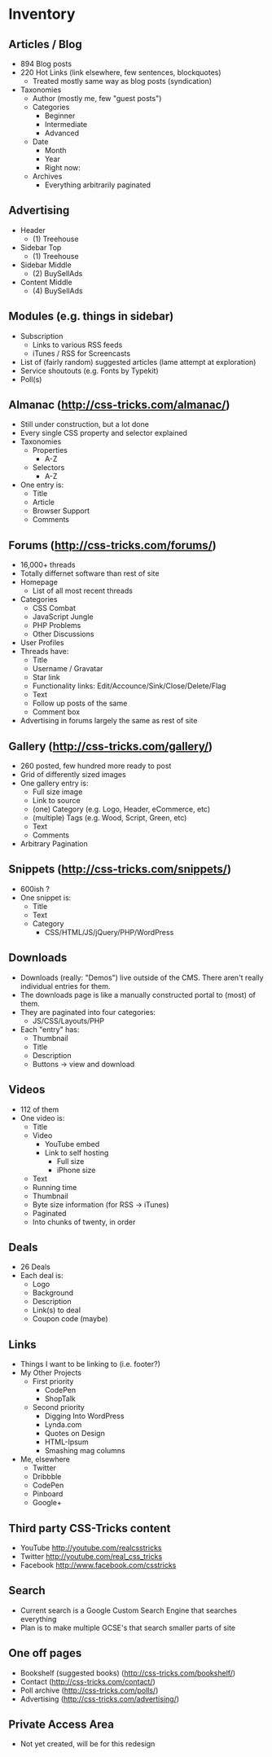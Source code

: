 # Inventory

## Articles / Blog

- 894 Blog posts
- 220 Hot Links (link elsewhere, few sentences, blockquotes)
  - Treated mostly same way as blog posts (syndication)
- Taxonomies
  - Author (mostly me, few "guest posts")
  - Categories
    - Beginner
    - Intermediate
    - Advanced
  - Date
    - Month
    - Year
    - Right now:
  - Archives
    - Everything arbitrarily paginated

## Advertising

- Header
  - (1) Treehouse
- Sidebar Top
  - (1) Treehouse
- Sidebar Middle
  - (2) BuySellAds
- Content Middle
  - (4) BuySellAds

## Modules (e.g. things in sidebar)

- Subscription
  - Links to various RSS feeds
  - iTunes / RSS for Screencasts
- List of (fairly random) suggested articles (lame attempt at exploration)
- Service shoutouts (e.g. Fonts by Typekit)
- Poll(s)

## Almanac (http://css-tricks.com/almanac/)

- Still under construction, but a lot done
- Every single CSS property and selector explained
- Taxonomies
  - Properties
    - A-Z
  - Selectors
    - A-Z
- One entry is:
  - Title
  - Article
  - Browser Support
  - Comments

## Forums (http://css-tricks.com/forums/)

- 16,000+ threads
- Totally differnet software than rest of site
- Homepage
  - List of all most recent threads
- Categories
  - CSS Combat
  - JavaScript Jungle
  - PHP Problems
  - Other Discussions
- User Profiles
- Threads have:
  - Title
  - Username / Gravatar
  - Star link
  - Functionality links: Edit/Accounce/Sink/Close/Delete/Flag
  - Text
  - Follow up posts of the same
  - Comment box
- Advertising in forums largely the same as rest of site

## Gallery (http://css-tricks.com/gallery/)

- 260 posted, few hundred more ready to post
- Grid of differently sized images
- One gallery entry is:
  - Full size image
  - Link to source
  - (one) Category (e.g. Logo, Header, eCommerce, etc)
  - (multiple) Tags (e.g. Wood, Script, Green, etc)
  - Text
  - Comments
- Arbitrary Pagination

## Snippets (http://css-tricks.com/snippets/)

- 600ish ?
- One snippet is:
  - Title
  - Text
  - Category
    - CSS/HTML/JS/jQuery/PHP/WordPress

## Downloads

- Downloads (really: "Demos") live outside of the CMS. There aren't really individual entries for them.
- The downloads page is like a manually constructed portal to (most) of them.
- They are paginated into four categories:
  - JS/CSS/Layouts/PHP
- Each "entry" has:
  - Thumbnail
  - Title
  - Description
  - Buttons -> view and download

## Videos

- 112 of them
- One video is:
  - Title
  - Video
    - YouTube embed
    - Link to self hosting
      - Full size
      - iPhone size
  - Text
  - Running time
  - Thumbnail
  - Byte size information (for RSS -> iTunes)
  - Paginated
  - Into chunks of twenty, in order

## Deals

- 26 Deals
- Each deal is:
  - Logo
  - Background
  - Description
  - Link(s) to deal
  - Coupon code (maybe)

## Links

- Things I want to be linking to (i.e. footer?)
- My Other Projects
  - First priority
    - CodePen
    - ShopTalk
  - Second priority
    - Digging Into WordPress
    - Lynda.com
    - Quotes on Design
    - HTML-Ipsum
    - Smashing mag columns
- Me, elsewhere
  - Twitter
  - Dribbble
  - CodePen
  - Pinboard
  - Google+

## Third party CSS-Tricks content

- YouTube http://youtube.com/realcsstricks
- Twitter http://youtube.com/real_css_tricks
- Facebook http://www.facebook.com/csstricks

## Search

- Current search is a Google Custom Search Engine that searches everything
- Plan is to make multiple GCSE's that search smaller parts of site

## One off pages

- Bookshelf (suggested books) (http://css-tricks.com/bookshelf/)
- Contact (http://css-tricks.com/contact/)
- Poll archive (http://css-tricks.com/polls/)
- Advertising (http://css-tricks.com/advertising/)

## Private Access Area

- Not yet created, will be for this redesign
